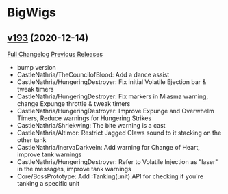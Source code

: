 # BigWigs

## [v193](https://github.com/BigWigsMods/BigWigs/tree/v193) (2020-12-14)
[Full Changelog](https://github.com/BigWigsMods/BigWigs/compare/v192.1...v193) [Previous Releases](https://github.com/BigWigsMods/BigWigs/releases)

- bump version  
- CastleNathria/TheCouncilofBlood: Add a dance assist  
- CastleNathria/HungeringDestroyer: Fix initial Volatile Ejection bar & tweak timers  
- CastleNathria/HungeringDestroyer: Fix markers in Miasma warning, change Expunge throttle & tweak timers  
- CastleNathria/HungeringDestroyer: Improve Expunge and Overwhelm Timers, Reduce warnings for Hungering Strikes  
- CastleNathria/Shriekwing: The bite warning is a cast  
- CastleNathria/Altimor: Restrict Jagged Claws sound to it stacking on the other tank  
- CastleNathria/InervaDarkvein: Add warning for Change of Heart, improve tank warnings  
- CastleNathria/HungeringDestroyer: Refer to Volatile Injection as "laser" in the messages, improve tank warnings  
- Core/BossPrototype: Add :Tanking(unit) API for checking if you're tanking a specific unit  
